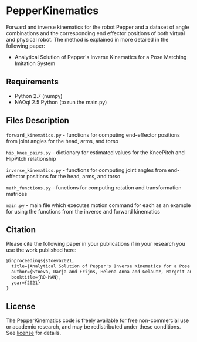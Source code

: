 # PepperKinematics
Forward and inverse kinematics for the robot Pepper and a dataset of angle combinations and the corresponding end effector positions of both virtual and physical robot. The method is explained in more detailed in the following paper: 
- Analytical Solution of Pepper's Inverse Kinematics for a Pose Matching Imitation System

## Requirements
- Python 2.7 (numpy)
- NAOqi 2.5 Python (to run the main.py)

## Files Description

`forward_kinematics.py`	        - functions for computing end-effector positions from joint angles for the head, arms, and torso

`hip_knee_pairs.py`	  - dictionary for estimated values for the KneePitch and HipPitch relationship

`inverse_kinematics.py`	        - functions for computing joint angles from end-effector positions for the head, arms, and torso

`math_functions.py`     - functions for computing rotation and transformation matrices 

`main.py` - main file which executes motion command for each as an example for using the functions from the inverse and forward kinematics 



## Citation

Please cite the following paper in your publications if in your research you use the work published here:

```latex
@inproceedings{stoeva2021,
  title={Analytical Solution of Pepper's Inverse Kinematics for a Pose Matching Imitation System},
  author={Stoeva, Darja and Frijns, Helena Anna and Gelautz, Margrit and Sch{\"u}rer, Oliver},
  booktitle={RO-MAN},
  year={2021}
}
```

## License

The PepperKinematics code is freely available for free non-commercial use or academic research, and may be redistributed under these conditions. See [license](/LICENSE) for details.
